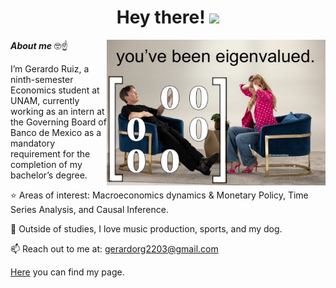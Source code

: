 <h1 align="center"><b>Hey there! </b><img src="https://media.giphy.com/media/hvRJCLFzcasrR4ia7z/giphy.gif" width="35"></h1>

<img align="right" width="350px" alt="Unicorn" src="https://github.com/gerardorglz/gerardorglz/blob/main/IMG_3645.JPG" />

***About me*** 🤓☝️

I’m Gerardo Ruiz, a ninth-semester Economics student at UNAM, currently working as an intern at the Governing Board of Banco de Mexico as a mandatory requirement for the completion of my bachelor’s degree.
  
⭐ Areas of interest: Macroeconomics dynamics & Monetary Policy, Time Series Analysis, and Causal Inference.

👀 Outside of studies, I love music production, sports, and my dog.

📫 Reach out to me at: <a href="mailto:gerardorg2203@gmail.com">gerardorg2203@gmail.com</a>

<a href="https://gerardorglz.github.io/">Here</a> you can find my page.
</div>
